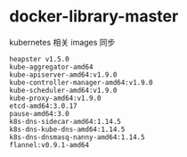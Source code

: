 # docker-library-master

kubernetes 相关 images 同步

```
heapster v1.5.0
kube-aggregator-amd64
kube-apiserver-amd64:v1.9.0
kube-controller-manager-amd64:v1.9.0
kube-scheduler-amd64:v1.9.0
kube-proxy-amd64:v1.9.0
etcd-amd64:3.0.17
pause-amd64:3.0
k8s-dns-sidecar-amd64:1.14.5
k8s-dns-kube-dns-amd64:1.14.5
k8s-dns-dnsmasq-nanny-amd64:1.14.5
flannel:v0.9.1-amd64
```